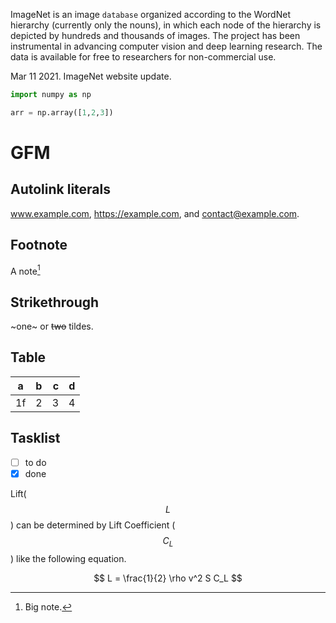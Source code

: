 ImageNet is an image `database` organized according to the WordNet hierarchy (currently only the nouns), in which each node of the hierarchy is depicted by hundreds and thousands of images. The project has been instrumental in advancing computer vision and deep learning research. The data is available for free to researchers for non-commercial use.

Mar 11 2021. ImageNet website update.

```python
import numpy as np

arr = np.array([1,2,3])
```
<!-- This is a paragraph.  -->

# GFM

## Autolink literals

www.example.com, https://example.com, and contact@example.com.

## Footnote

A note[^1]

[^1]: Big note.

## Strikethrough

~one~ or ~~two~~ tildes.

## Table

| a | b  |  c |  d  |
| - | :- | -: | :-: |
| 1f | 2 | 3 |4 |


## Tasklist

* [ ] to do
* [x] done

Lift($$L$$) can be determined by Lift Coefficient ($$C_L$$) like the following
equation.

$$
L = \frac{1}{2} \rho v^2 S C_L
$$
